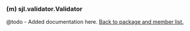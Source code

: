 ### (m) sjl.validator.Validator
@todo - Added documentation here.
[Back to package and member list.](#packages-and-members)
